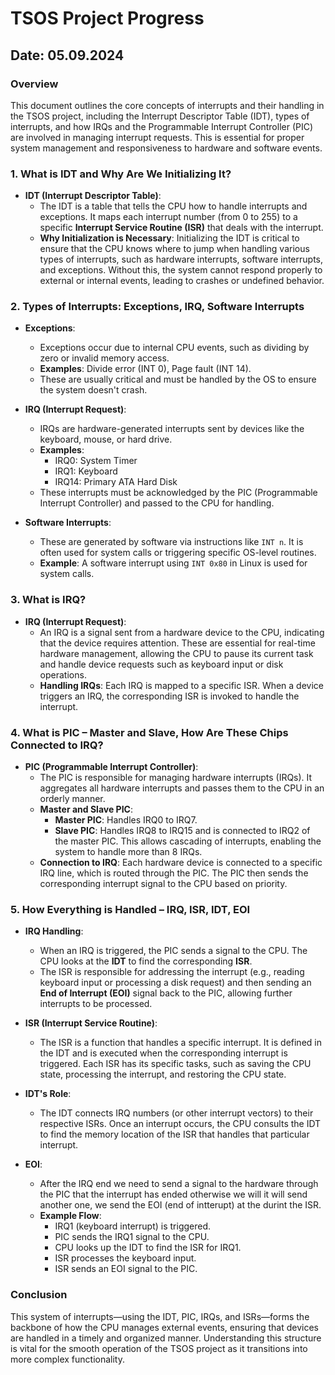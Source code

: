 # TSOS Project Progress

## Date: 05.09.2024

### Overview
This document outlines the core concepts of interrupts and their handling in the TSOS project, including the Interrupt Descriptor Table (IDT), types of interrupts, and how IRQs and the Programmable Interrupt Controller (PIC) are involved in managing interrupt requests. This is essential for proper system management and responsiveness to hardware and software events.

### 1. **What is IDT and Why Are We Initializing It?**
- **IDT (Interrupt Descriptor Table)**:
    - The IDT is a table that tells the CPU how to handle interrupts and exceptions. It maps each interrupt number (from 0 to 255) to a specific **Interrupt Service Routine (ISR)** that deals with the interrupt.
    - **Why Initialization is Necessary**: Initializing the IDT is critical to ensure that the CPU knows where to jump when handling various types of interrupts, such as hardware interrupts, software interrupts, and exceptions. Without this, the system cannot respond properly to external or internal events, leading to crashes or undefined behavior.

### 2. **Types of Interrupts: Exceptions, IRQ, Software Interrupts**

- **Exceptions**:
    - Exceptions occur due to internal CPU events, such as dividing by zero or invalid memory access.
    - **Examples**: Divide error (INT 0), Page fault (INT 14).
    - These are usually critical and must be handled by the OS to ensure the system doesn't crash.

- **IRQ (Interrupt Request)**:
    - IRQs are hardware-generated interrupts sent by devices like the keyboard, mouse, or hard drive.
    - **Examples**: 
        - IRQ0: System Timer
        - IRQ1: Keyboard
        - IRQ14: Primary ATA Hard Disk
    - These interrupts must be acknowledged by the PIC (Programmable Interrupt Controller) and passed to the CPU for handling.

- **Software Interrupts**:
    - These are generated by software via instructions like `INT n`. It is often used for system calls or triggering specific OS-level routines.
    - **Example**: A software interrupt using `INT 0x80` in Linux is used for system calls.

### 3. **What is IRQ?**
- **IRQ (Interrupt Request)**:
    - An IRQ is a signal sent from a hardware device to the CPU, indicating that the device requires attention. These are essential for real-time hardware management, allowing the CPU to pause its current task and handle device requests such as keyboard input or disk operations.
    - **Handling IRQs**: Each IRQ is mapped to a specific ISR. When a device triggers an IRQ, the corresponding ISR is invoked to handle the interrupt.

### 4. **What is PIC – Master and Slave, How Are These Chips Connected to IRQ?**
- **PIC (Programmable Interrupt Controller)**:
    - The PIC is responsible for managing hardware interrupts (IRQs). It aggregates all hardware interrupts and passes them to the CPU in an orderly manner.
    - **Master and Slave PIC**:
        - **Master PIC**: Handles IRQ0 to IRQ7.
        - **Slave PIC**: Handles IRQ8 to IRQ15 and is connected to IRQ2 of the master PIC. This allows cascading of interrupts, enabling the system to handle more than 8 IRQs.
    - **Connection to IRQ**: Each hardware device is connected to a specific IRQ line, which is routed through the PIC. The PIC then sends the corresponding interrupt signal to the CPU based on priority.

### 5. **How Everything is Handled – IRQ, ISR, IDT, EOI**
- **IRQ Handling**:
    - When an IRQ is triggered, the PIC sends a signal to the CPU. The CPU looks at the **IDT** to find the corresponding **ISR**.
    - The ISR is responsible for addressing the interrupt (e.g., reading keyboard input or processing a disk request) and then sending an **End of Interrupt (EOI)** signal back to the PIC, allowing further interrupts to be processed.

- **ISR (Interrupt Service Routine)**:
    - The ISR is a function that handles a specific interrupt. It is defined in the IDT and is executed when the corresponding interrupt is triggered. Each ISR has its specific tasks, such as saving the CPU state, processing the interrupt, and restoring the CPU state.

- **IDT's Role**:
    - The IDT connects IRQ numbers (or other interrupt vectors) to their respective ISRs. Once an interrupt occurs, the CPU consults the IDT to find the memory location of the ISR that handles that particular interrupt.
- **EOI**:
    - After the IRQ end we need to send a signal to the hardware through the PIC that the interrupt has ended otherwise we will it will send another one, we send the EOI (end of intterupt) at the durint the ISR.    
    - **Example Flow**: 
        - IRQ1 (keyboard interrupt) is triggered.
        - PIC sends the IRQ1 signal to the CPU.
        - CPU looks up the IDT to find the ISR for IRQ1.
        - ISR processes the keyboard input.
        - ISR sends an EOI signal to the PIC.

### Conclusion
This system of interrupts—using the IDT, PIC, IRQs, and ISRs—forms the backbone of how the CPU manages external events, ensuring that devices are handled in a timely and organized manner. Understanding this structure is vital for the smooth operation of the TSOS project as it transitions into more complex functionality.